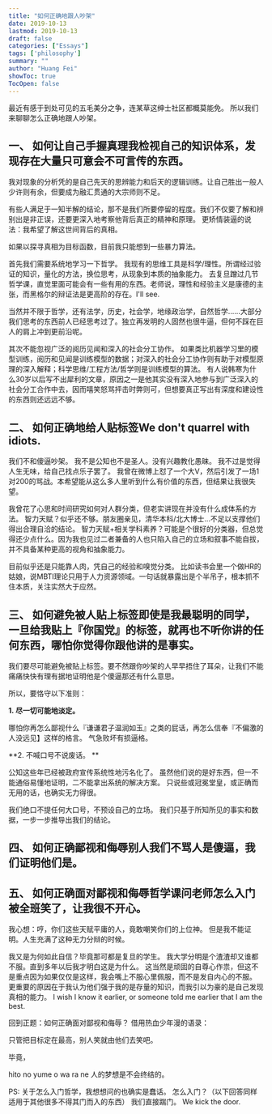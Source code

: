 ```yaml
---
title: "如何正确地跟人吵架"
date: 2019-10-13
lastmod: 2019-10-13
draft: false
categories: ["Essays"]
tags: ['philosophy']
summary: ""
author: "Huang Fei"
showToc: true
TocOpen: false
---
```


最近有感于到处可见的五毛美分之争，连某草这绅士社区都概莫能免。
所以我们来聊聊怎么正确地跟人吵架。

## **一、 如何让自己手握真理**我检视自己的知识体系，发现存在大量只可意会不可言传的东西。
我对现象的分析凭的是自己先天的思辨能力和后天的逻辑训练。让自己胜出一般人少许则有余，但要成为融汇贯通的大宗师则不足。

有些人满足于一知半解的结论，那不是我们所要停留的程度。我们不仅要了解和辨别出是非正误，还要更深入地考察他背后真正的精神和原理。
更矫情装逼的说法：我希望了解这世间背后的真相。

如果以探寻真相为目标函数，目前我只能想到一些暴力算法。

首先我们需要系统地学习一下哲学。
我现有的思维工具是科学/理性。所谓经过验证的知识，量化的方法，换位思考，从现象到本质的抽象能力。
去复旦蹭过几节哲学课，直觉里面可能会有一些有用的东西。老师说，理性和经验主义是康德的主张，而黑格尔的辩证法是更高阶的存在。I'll see.

当然并不限于哲学，还有法学，历史，社会学，地缘政治学，自然哲学……大部分我们思考的东西前人已经思考过了。独立再发明的人固然也很牛逼，但何不踩在巨人的肩上冲到更前沿呢。

其次不能忽视广泛的阅历见闻和深入的社会分工协作。
如果类比机器学习里的模型训练，阅历和见闻是训练模型的数据；对深入的社会分工协作则有助于对模型原理的深入解释；科学思维/工程方法/哲学则是训练模型的算法。
有人说韩寒为什么30岁以后写不出犀利的文章，原因之一是他其实没有深入地参与到广泛深入的社会分工合作中去，因而嘻笑怒骂抨击时弊则可，但想要真正写出有深度和建设性的东西则还远远不够。

## **二、 如何正确地给人贴标签**We don't quarrel with idiots.
我们不和傻逼吵架。
我不是公知也不是圣人。没有兴趣教化愚昧。
我不过是觉得人生无味，给自己找点乐子罢了。
我曾在微博上怼了一个大V，然后引发了一场1对200的骂战。本希望能从这么多人里听到什么有价值的东西，但结果让我很失望。

我曾花了心思和时间研究如何对人群分类，但老实讲现在并没有什么成体系的方法。
智力天赋？似乎还不够。朋友圈亲见，清华本科/北大博士...不足以支撑他们得出合理自洽的结论。
智力天赋+相关学科素养？可能是个很好的分类器，但总觉得还少点什么。因为我也见过二者兼备的人也只陷入自己的立场和叙事不能自拔，并不具备某种更高的视角和抽象能力。

目前似乎还是只能靠人肉，凭自己的经验和嗅觉分类。
比如读书会里一个做HR的姑娘，说MBTI理论只用于人力资源领域。一句话就暴露出是个半吊子，根本抓不住本质，关注实然大于应然。

## **三、 如何避免被人贴上标签**即使是我最聪明的同学，一旦给我贴上『你国党』的标签，就再也不听你讲的任何东西，哪怕你觉得你跟他讲的是事实。
我们要尽可能避免被贴上标签。要不然跟你吵架的人早早捂住了耳朵，让我们不能痛痛快快有理有据地证明他是个傻逼那还有什么意思。

所以，要恪守以下准则：

**1. 尽一切可能地淡定。**

哪怕你再怎么鄙视什么『谦谦君子温润如玉』之类的屁话，再怎么信奉『不偏激的人没远见】这样的格言。
气急败坏有损逼格。

**2. 不喊口号不说废话。 **

公知这些年已经被政府宣传系统性地污名化了。
虽然他们说的是好东西，但一不能通俗易懂地证明，二不能拿出系统的解决方案。
只说些或冠冕堂皇，或正确而无用的话，也确实无力得很。

我们绝口不提任何大口号，不预设自己的立场。
我们只基于所知所见的事实和数据，一步一步推导出我们的结论。

## **四、 如何正确鄙视和侮辱别人**我们不骂人是傻逼，我们证明他们是。

## **五、 如何正确面对鄙视和侮辱**哲学课问老师怎么入门被全班笑了，让我很不开心。
我心想：哼，你们这些天赋平庸的人，竟敢嘲笑你们的上位神。
但是我不能证明。人生充满了这种无力分辩的时候。

我又是为何如此自信？毕竟那可都是复旦的学生。
我大学分明是个渣渣却又谁都不服。直到多年以后我才明白这是为什么。
这当然是顽固的自尊心作祟，但这不是重点因为如果仅仅是这样，我会嘴上不服心里佩服，而不是发自内心的不服。
更重要的原因在于我认为他们强于我的是存量的知识，而我引以为豪的是自己发现真相的能力。
I wish I know it earlier, or someone told me earlier that I am the best.

回到正题：如何正确面对鄙视和侮辱？
借用热血少年漫的语录：

只管把目标定在最高，别人笑就由他们去笑吧。

毕竟，

hito no yume o wa ra ne
人的梦想是不会终结的。

PS:
关于怎么入门哲学，我想想问的也确实是蠢话。
怎么入门？（以下回答同样适用于其他很多不得其门而入的东西）
我们直接踹门。
We kick the door.